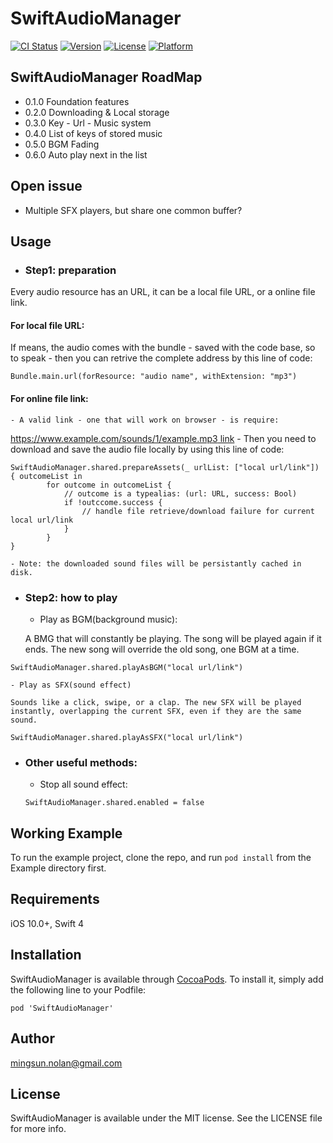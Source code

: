 # SwiftAudioManager

[![CI Status](https://img.shields.io/travis/sunming@udel.edu/SwiftAudioManager.svg?style=flat)](https://travis-ci.org/sunming@udel.edu/SwiftAudioManager)
[![Version](https://img.shields.io/cocoapods/v/SwiftAudioManager.svg?style=flat)](https://cocoapods.org/pods/SwiftAudioManager)
[![License](https://img.shields.io/cocoapods/l/SwiftAudioManager.svg?style=flat)](https://cocoapods.org/pods/SwiftAudioManager)
[![Platform](https://img.shields.io/cocoapods/p/SwiftAudioManager.svg?style=flat)](https://cocoapods.org/pods/SwiftAudioManager)

## SwiftAudioManager RoadMap
- 0.1.0 Foundation features
- 0.2.0 Downloading & Local storage
- 0.3.0 Key - Url - Music system
- 0.4.0 List of keys of stored music
- 0.5.0 BGM Fading
- 0.6.0 Auto play next in the list

## Open issue
+ Multiple SFX players, but share one common buffer?

## Usage
- ### Step1: preparation
Every audio resource has an URL, it can be a local file URL, or a online file link.
#### For local file URL:
If means, the audio comes with the bundle - saved with the code base, so to speak - then you can retrive the complete address by this line of code:
```
Bundle.main.url(forResource: "audio name", withExtension: "mp3")
```
#### For online file link:
	- A valid link - one that will work on browser - is require:
[https://www.example.com/sounds/1/example.mp3 link](https://www.example.com/sounds/1/example.mp3)
	- Then you need to download and save the audio file locally by using this line of code:
```
SwiftAudioManager.shared.prepareAssets(_ urlList: ["local url/link"]) { outcomeList in
		for outcome in outcomeList {
			// outcome is a typealias: (url: URL, success: Bool)
			if !outccome.success {
				// handle file retrieve/download failure for current local url/link
			}
		}
}
```
	- Note: the downloaded sound files will be persistantly cached in disk.

- ### Step2: how to play
	- Play as BGM(background music):

	A BMG that will constantly be playing. The song will be played again if it ends. The new song will override the old song, one BGM at a time.
```
SwiftAudioManager.shared.playAsBGM("local url/link")
```
	- Play as SFX(sound effect)

	Sounds like a click, swipe, or a clap. The new SFX will be played instantly, overlapping the current SFX, even if they are the same sound.
```
SwiftAudioManager.shared.playAsSFX("local url/link")
```

- ### Other useful methods:
	- Stop all sound effect:
	```
	SwiftAudioManager.shared.enabled = false
	```

## Working Example

To run the example project, clone the repo, and run `pod install` from the Example directory first.

## Requirements
iOS 10.0+, Swift 4

## Installation

SwiftAudioManager is available through [CocoaPods](https://cocoapods.org). To install
it, simply add the following line to your Podfile:

```
pod 'SwiftAudioManager'
```

## Author

mingsun.nolan@gmail.com

## License

SwiftAudioManager is available under the MIT license. See the LICENSE file for more info.
